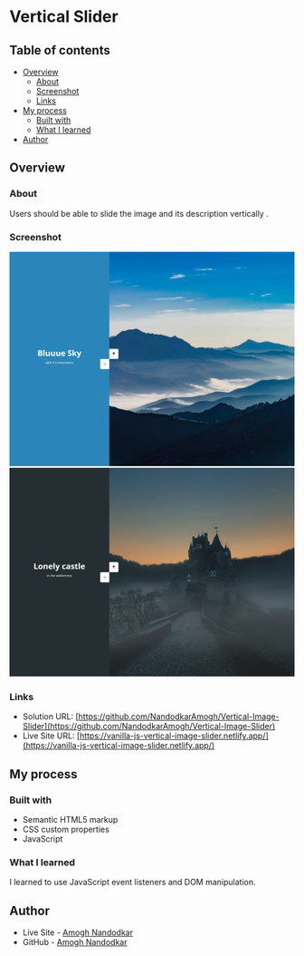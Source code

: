 # Vertical Slider

## Table of contents

- [Overview](#overview)
  - [About](#About)
  - [Screenshot](#screenshot)
  - [Links](#links)
- [My process](#my-process)
  - [Built with](#built-with)
  - [What I learned](#what-i-learned)
- [Author](#author)


## Overview

### About

Users should be able to slide the image and its description vertically .


### Screenshot

![](./images/img1.png)
![](./images/img2.png)

### Links

- Solution URL: [https://github.com/NandodkarAmogh/Vertical-Image-Slider](https://github.com/NandodkarAmogh/Vertical-Image-Slider)
- Live Site URL: [https://vanilla-js-vertical-image-slider.netlify.app/](https://vanilla-js-vertical-image-slider.netlify.app/)

## My process

### Built with

- Semantic HTML5 markup
- CSS custom properties
- JavaScript

### What I learned

I learned to use JavaScript event listeners and DOM manipulation.

## Author

- Live Site - [Amogh Nandodkar](https://amoghnandodkar.netlify.app/)
- GitHub -  [Amogh Nandodkar](https://github.com/NandodkarAmogh)



